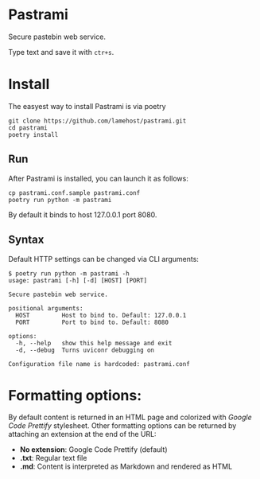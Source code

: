 # Pastrami
Secure pastebin web service.  

Type text and save it with `ctr+s`.

# Install
The easyest way to install Pastrami is via poetry
```
git clone https://github.com/lamehost/pastrami.git
cd pastrami
poetry install
```

## Run
After Pastrami is installed, you can launch it as follows:
```
cp pastrami.conf.sample pastrami.conf
poetry run python -m pastrami
```
By default it binds to host 127.0.0.1 port 8080.

## Syntax
Default HTTP settings can be changed via CLI arguments:
```
$ poetry run python -m pastrami -h
usage: pastrami [-h] [-d] [HOST] [PORT]

Secure pastebin web service.

positional arguments:
  HOST         Host to bind to. Default: 127.0.0.1
  PORT         Port to bind to. Default: 8080

options:
  -h, --help   show this help message and exit
  -d, --debug  Turns uviconr debugging on

Configuration file name is hardcoded: pastrami.conf

```

# Formatting options:
By default content is returned in an HTML page and colorized with *Google Code Prettify* stylesheet. Other formatting options can be returned by attaching an extension at the end of the URL:
 - **No extension**: Google Code Prettify (default)
 - **.txt**: Regular text file
 - **.md**: Content is interpreted as Markdown and rendered as HTML
